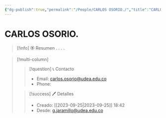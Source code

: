 ```yaml
---
{"dg-publish":true,"permalink":"/People/CARLOS OSORIO./","title":"CARLOS OSORIO.","updated":"2023-12-30T18:06:35.913-05:00"}
---
```



# CARLOS OSORIO.

> [!info] 🏵️ Resumen
> .
> .
> .
> .

> [!multi-column]
> 
> > [!question] 📞 Contacto
> > - Email: carlos.osorio@udea.edu.co 
> > - Phone:  
> 
> > [!success] 🖊️ Detalles
> > - Creado: [[2023-09-25\|2023-09-25]] 18:42
> > - Desde: g.jaramillo@udea.edu.co  
